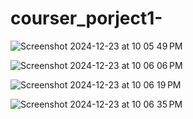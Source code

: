 # courser_porject1-
![Screenshot 2024-12-23 at 10 05 49 PM](https://github.com/user-attachments/assets/e926748f-0974-46a9-9605-f59690cd4854)

![Screenshot 2024-12-23 at 10 06 06 PM](https://github.com/user-attachments/assets/498c0df9-f12e-4371-8b7c-407ebd227831)


![Screenshot 2024-12-23 at 10 06 19 PM](https://github.com/user-attachments/assets/22289fc7-cb54-453e-adf7-9a082daea1ce)



![Screenshot 2024-12-23 at 10 06 35 PM](https://github.com/user-attachments/assets/e1ad4fc6-4af1-4252-a5cf-81bac52f2a7d)





